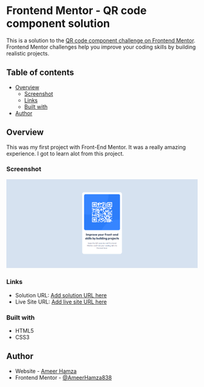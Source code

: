 # Frontend Mentor - QR code component solution

This is a solution to the [QR code component challenge on Frontend Mentor](https://www.frontendmentor.io/challenges/qr-code-component-iux_sIO_H). Frontend Mentor challenges help you improve your coding skills by building realistic projects. 

## Table of contents

- [Overview](#overview)
  - [Screenshot](#screenshot)
  - [Links](#links)
  - [Built with](#built-with)
- [Author](#author)



## Overview
  This was my first project with Front-End Mentor. It was a really amazing experience. I got to learn alot from this project.


### Screenshot

![](./qr-code-component-main.png)

### Links

- Solution URL: [Add solution URL here](https://www.frontendmentor.io/solutions/qr-code-component-main-D_GjSvOPA5)
- Live Site URL: [Add live site URL here](https://qr-code-component-main-project.vercel.app/)


### Built with


- HTML5
- CSS3

## Author

- Website - [Ameer Hamza](https://www.instagram.com/ameerhamza.6/)
- Frontend Mentor - [@AmeerHamza838](https://www.frontendmentor.io/profile/AmeerHamza838)
